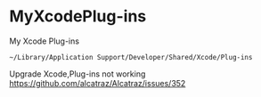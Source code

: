 # MyXcodePlug-ins
My Xcode Plug-ins

```~/Library/Application Support/Developer/Shared/Xcode/Plug-ins```

Upgrade Xcode,Plug-ins not working
https://github.com/alcatraz/Alcatraz/issues/352
